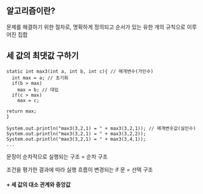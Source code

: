 ## 알고리즘이란?

문제를 해결하기 위한 절차로, 명확하게 정의되고 순서가 있는 유한 개의 규칙으로 이루어진 집합

## 세 값의 최댓값 구하기
```
static int max3(int a, int b, int c){ // 매개변수(가인수)
  int max = a; // 초기화
  if(b > max)
    max = b; // 대입
  if(c > max)
    max = c;

return max;
}

System.out.println("max3(3,2,1) = " + max3(3,2,1)); // 매개변숫값(실인수)
System.out.println("max3(3,2,1) = " + max3(3,2,2));
System.out.println("max3(3,2,1) = " + max3(3,4,1));
...

```

문장이 순차적으로 실행되는 구조 = 순차 구조

조건을 평가한 결과에 따라 실행 흐름이 변경되는 if 문 = 선택 구조

#### + 세 값의 대소 관계와 중앙값


